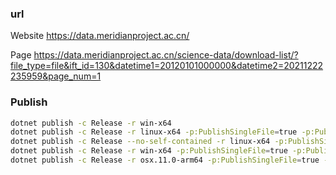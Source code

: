### url
Website
https://data.meridianproject.ac.cn/

Page
https://data.meridianproject.ac.cn/science-data/download-list/?file_type=file&ift_id=130&datetime1=20120101000000&datetime2=20211222235959&page_num=1

### Publish

```bash
dotnet publish -c Release -r win-x64
dotnet publish -c Release -r linux-x64 -p:PublishSingleFile=true -p:PublishTrimmed=true
dotnet publish -c Release --no-self-contained -r linux-x64 -p:PublishSingleFile=true
dotnet publish -c Release -r win-x64 -p:PublishSingleFile=true -p:PublishTrimmed=true -p:IncludeNativeLibrariesForSelfExtract=true -p:PublishReadyToRun=true -p:PublishReadyToRunComposite=true
dotnet publish -c Release -r osx.11.0-arm64 -p:PublishSingleFile=true -p:PublishTrimmed=true
```